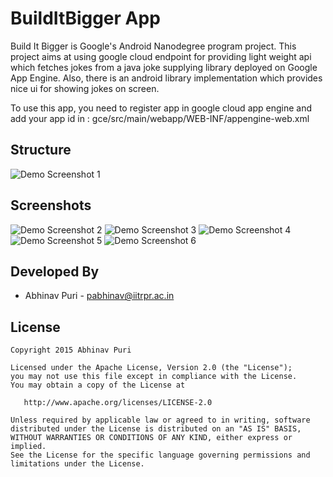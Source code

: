BuildItBigger App
=================
Build It Bigger is Google's Android Nanodegree program project. This project aims at using google cloud endpoint for providing light weight api which fetches jokes from a java joke supplying library deployed on Google App Engine. 
Also, there is an android library implementation which provides nice ui for showing jokes on screen.

To use this app, you need to register app in google cloud app engine and add your app id in : gce/src/main/webapp/WEB-INF/appengine-web.xml

Structure
---------
![Demo Screenshot 1][1]

Screenshots
-----------
![Demo Screenshot 2][2] ![Demo Screenshot 3][3] 
![Demo Screenshot 4][4] ![Demo Screenshot 5][5]
![Demo Screenshot 6][6]


Developed By
------------
* Abhinav Puri - <pabhinav@iitrpr.ac.in>

License
-------

    Copyright 2015 Abhinav Puri

    Licensed under the Apache License, Version 2.0 (the "License");
    you may not use this file except in compliance with the License.
    You may obtain a copy of the License at

       http://www.apache.org/licenses/LICENSE-2.0

    Unless required by applicable law or agreed to in writing, software
    distributed under the License is distributed on an "AS IS" BASIS,
    WITHOUT WARRANTIES OR CONDITIONS OF ANY KIND, either express or implied.
    See the License for the specific language governing permissions and
    limitations under the License.

[1]: ./demoPics/projectStructure.png
[2]: ./demoPics/logo.gif
[3]: ./demoPics/truckRunning.gif
[4]: ./demoPics/loading.gif
[5]: ./demoPics/joke.png
[6]: ./demoPics/ad.png
